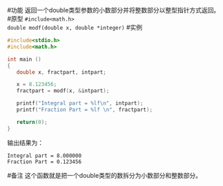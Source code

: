 #功能
返回一个double类型参数的小数部分并将整数部分以整型指针方式返回。
#原型
`#include<math.h>`  
`double modf(double x, double *integer)`
#实例
```c
#include<stdio.h>
#include<math.h>

int main ()
{
   double x, fractpart, intpart;

   x = 8.123456;
   fractpart = modf(x, &intpart);

   printf("Integral part = %lf\n", intpart);
   printf("Fraction Part = %lf \n", fractpart);

   return(0);
}
```
输出结果为：
```shell
Integral part = 8.000000
Fraction Part = 0.123456
```
#备注
这个函数就是把一个double类型的数拆分为小数部分和整数部分。
